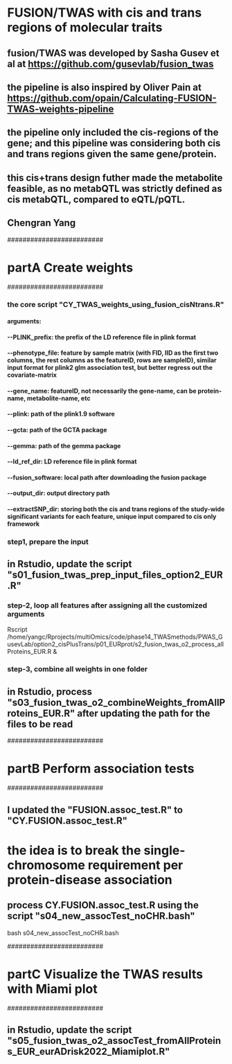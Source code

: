 # FUSION/TWAS with cis and trans regions of molecular traits


## fusion/TWAS was developed by Sasha Gusev et al at https://github.com/gusevlab/fusion_twas
## the pipeline is also inspired by Oliver Pain at https://github.com/opain/Calculating-FUSION-TWAS-weights-pipeline
## the pipeline only included the cis-regions of the gene; and this pipeline was considering both cis and trans regions given the same gene/protein.
## this cis+trans design futher made the metabolite feasible, as no metabQTL was strictly defined as cis metabQTL, compared to eQTL/pQTL.
## Chengran Yang


#########################
# partA Create weights
#########################
### the core script "CY_TWAS_weights_using_fusion_cisNtrans.R"
#### arguments:
#### --PLINK_prefix: the prefix of the LD reference file in plink format
#### --phenotype_file: feature by sample matrix (with FID, IID as the first two columns, the rest columns as the featureID, rows are sampleID), similar input format for plink2 glm association test, but better regress out the covariate-matrix
#### --gene_name: featureID, not necessarily the gene-name, can be protein-name, metabolite-name, etc
#### --plink: path of the plink1.9 software
#### --gcta: path of the GCTA package
#### --gemma: path of the gemma package 
#### --ld_ref_dir: LD reference file in plink format
#### --fusion_software: local path after downloading the fusion package 
#### --output_dir: output directory path
#### --extractSNP_dir: storing both the cis and trans regions of the study-wide significant variants for each feature, unique input compared to cis only framework 


### step1, prepare the input 
## in Rstudio, update the script "s01_fusion_twas_prep_input_files_option2_EUR.R"


### step-2, loop all features after assigning all the customized arguments
Rscript /home/yangc/Rprojects/multiOmics/code/phase14_TWASmethods/PWAS_GusevLab/option2_cisPlusTrans/p01_EURprot/s2_fusion_twas_o2_process_allProteins_EUR.R &


### step-3, combine all weights in one folder
## in Rstudio, process "s03_fusion_twas_o2_combineWeights_fromAllProteins_EUR.R" after updating the path for the files to be read


#########################
# partB Perform association tests
#########################
## I updated the "FUSION.assoc_test.R" to "CY.FUSION.assoc_test.R"
# the idea is to break the single-chromosome requirement per protein-disease association

## process CY.FUSION.assoc_test.R using the script "s04_new_assocTest_noCHR.bash"
bash s04_new_assocTest_noCHR.bash

#########################
# partC Visualize the TWAS results with Miami plot
#########################
## in Rstudio, update the script "s05_fusion_twas_o2_assocTest_fromAllProteins_EUR_eurADrisk2022_Miamiplot.R"
